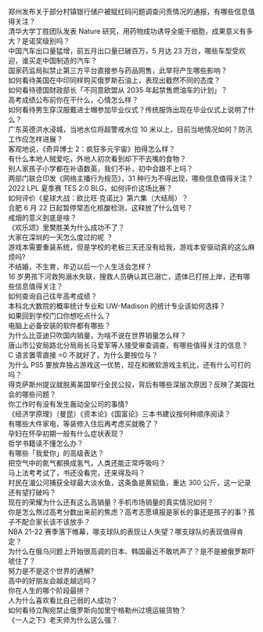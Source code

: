 郑州发布关于部分村镇银行储户被赋红码问题调查问责情况的通报，有哪些信息值得关注？  
清华大学丁胜团队发表 Nature 研究，用药物成功诱导全能干细胞，成果意义有多大？是诺奖级别吗？  
中国汽车出口量猛增，前五月出口量已破百万，5 月达 23 万台，哪些车型受欢迎，谁买走中国制造的汽车？  
国家药监局拟禁止第三方平台直接参与药品网售，此举将产生哪些影响？  
如何看待美国在中印同样购买俄罗斯石油上，表现出截然不同的态度？  
如何看待德国财政部长「不同意欧盟从 2035 年起禁售燃油车的计划」？  
高考成绩公布前你在干什么，心情怎么样？  
如何看待男生穿汉服戴进士帽参加毕业仪式？传统服饰出现在毕业仪式上说明了什么？  
广东英德洪水浸城，当地水位将超警戒水位 10 米以上，目前当地情况如何？防汛工作应怎样进展？  
客观地说，《奇异博士 2：疯狂多元宇宙》拍得怎么样？  
有什么本地人贼爱吃，外地人初次看到却下不去嘴的食物？  
别人家孩子小学都在补语数英，我们不补，初中会跟不上吗？  
两部门联合印发《网络主播行为规范》，31 种行为不得出现，哪些信息值得关注？  
2022 LPL 夏季赛 TES 2:0 BLG，如何评价这场比赛？  
如何评价《星球大战：欧比旺·克诺比》第六集（大结局）？  
合肥 6 月 22 日起暂停常态化核酸检测，这释放了什么信号？  
戒烟的意义到底是啥？  
《欢乐颂》里樊胜美为什么成功不了？  
大家在深圳的一天怎么度过的呢 ？  
游戏本需要重装系统，但是学校的老板三天还没有给我，游戏本安驱动真的这么麻烦吗?  
不结婚，不生育，年迈以后一个人生活会怎样？  
16 岁男孩下河救狗溺水失联，搜救人员确认其已溺亡，遗体已打捞上岸，还有哪些信息值得关注？  
如何查询自己往年高考成绩？  
本科北大数院的概率统计专业和 UW-Madison 的统计专业该如何选择？  
如果回到学校门口你想吃点什么？  
电脑上必备安装的软件都有哪些？  
为什么比亚迪只吹国内销量，为啥不说在世界销量怎么样？  
唐山市公安局路北分局局长马爱军等人接受审查调查，有哪些值得关注的信息？  
C 语言置零直接 =0 不就好了，为什么要按位与？  
为什么 PS5 要放弃独占游戏这一优势，现在和微软游戏主机比，还有什么可打的吗？  
得克萨斯州提议就脱离美国举行全民公投，背后有哪些深层次原因？反映了美国社会的哪些问题？  
你工作时有没有发生轰动全公司的事情?  
《经济学原理》（曼昆）《资本论》《国富论》三本书建议按何种顺序阅读？  
有哪些大件家电，等装修入住后再考虑买就晚了？  
孕妇在怀孕初期一般有什么症状表现？  
哲学书籍读不懂怎么办？  
有哪些「我爱你」的高级表达？  
把空气中的氮气都换成氢气，人类还能正常呼吸吗？  
马上法考考试了，书还没看完，还来得及吗？  
村民在湄公河捕获全球最大淡水鱼，这条鱼是黄貂鱼，重达 300 公斤，这一记录还有望打破吗？  
现在的荣耀为什么还有这么高销量？手机市场销量的真实情况如何？  
你是怎么熬过高考分数出来前的焦虑？高考志愿填报是家长的事还是孩子的事？孩子不配合家长该不该放手？  
NBA 21-22 赛季落下帷幕，哪支球队的表现让人失望？哪支球队的表现值得肯定？  
为什么在俄乌问题上开始很高调的日本、韩国最近不敢吭声了？是不是被俄罗斯吓唬住了？  
努力是不是这个世界的通解?  
高中的好朋友会越走越远吗？  
你在人生的哪个阶段最拼？  
人为什么喜欢看比自己弱的人成功？  
如何看待立陶宛禁止俄罗斯向加里宁格勒州过境运输货物？  
《一人之下》老天师为什么这么强？  
